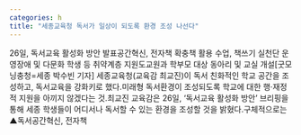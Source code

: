 ```yaml
---
categories: h
title: "세종교육청 독서가 일상이 되도록 환경 조성 나선다"
---
```

26일, 독서교육 활성화 방안 발표공간혁신, 전자책 확충책 활용 수업, 책쓰기 실천단 운영장애 및 다문화 학생 등 취약계층 지원도교원과 학부모 대상 동아리 및 교실 개설[굿모닝충청=세종 박수빈 기자] 세종교육청(교육감 최교진)이 독서 친화적인 학교 공간을 조성하고, 독서교육을 강화키로 했다.미래형 독서환경이 조성되도록 학교에 대한 행·재정적 지원을 아끼지 않겠다는 것.최교진 교육감은 26일, ‘독서교육 활성화 방안’ 브리핑을 통해 세종 학생들이 어디서나 독서할 수 있는 환경을 조성할 것을 밝혔다.구체적으로는 ▲독서공간혁신, 전자책